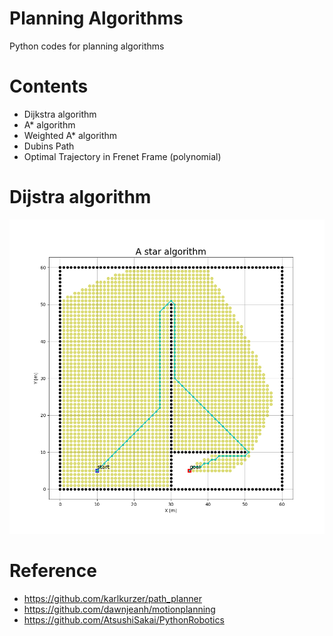 # Planning Algorithms

Python codes for planning algorithms

# Contents
- Dijkstra algorithm
- A* algorithm
- Weighted A* algorithm
- Dubins Path
- Optimal Trajectory in Frenet Frame (polynomial)

# Dijstra algorithm
![Screenshot](./python/Image/a_star.png)


# Reference
- https://github.com/karlkurzer/path_planner
- https://github.com/dawnjeanh/motionplanning
- https://github.com/AtsushiSakai/PythonRobotics



